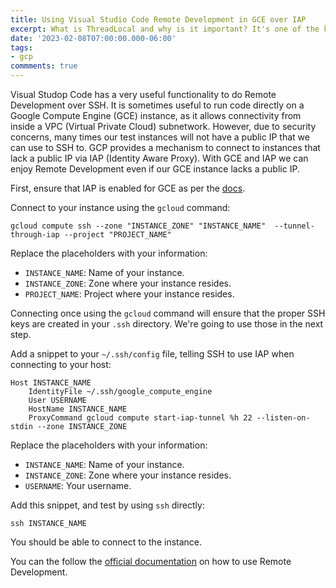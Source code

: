 ```yaml
---
title: Using Visual Studio Code Remote Development in GCE over IAP
excerpt: What is ThreadLocal and why is it important? It's one of the key pieces of glue logic in modern Java web applications, so read on.
date: '2023-02-08T07:00:00.000-06:00'
tags:
- gcp
commments: true
---
```


Visual Studop Code has a very useful functionality to do Remote Development over SSH.
It is sometimes useful to run code directly on a Google Compute Engine (GCE) instance,
as it allows connectivity from inside a VPC (Virtual Private Cloud) subnetwork.
However, due to security concerns, many times our test instances will not
have a public IP that we can use to SSH to.
GCP provides a mechanism to connect to instances that lack a public IP via IAP (Identity Aware Proxy).
With GCE and IAP we can enjoy Remote Development even if our GCE instance lacks a public IP.


First, ensure that IAP is enabled for GCE as per the [docs](https://cloud.google.com/iap/docs/enabling-compute-howto).

Connect to your instance using the `gcloud` command:

    gcloud compute ssh --zone "INSTANCE_ZONE" "INSTANCE_NAME"  --tunnel-through-iap --project "PROJECT_NAME"

Replace the placeholders with your information:

* `INSTANCE_NAME`: Name of your instance.
* `INSTANCE_ZONE`: Zone where your instance resides.
* `PROJECT_NAME`: Project where your instance resides.

Connecting once using the `gcloud` command will ensure that the proper SSH keys are created in your `.ssh` directory.
We're going to use those in the next step.

Add a snippet to your `~/.ssh/config` file, telling SSH to use IAP when connecting to your host:

```
Host INSTANCE_NAME
    IdentityFile ~/.ssh/google_compute_engine
    User USERNAME
    HostName INSTANCE_NAME
    ProxyCommand gcloud compute start-iap-tunnel %h 22 --listen-on-stdin --zone INSTANCE_ZONE
```

Replace the placeholders with your information:

* `INSTANCE_NAME`: Name of your instance.
* `INSTANCE_ZONE`: Zone where your instance resides.
* `USERNAME`: Your username.

Add this snippet, and test by using `ssh` directly:

    ssh INSTANCE_NAME

You should be able to connect to the instance.

You can the follow the [official documentation](https://code.visualstudio.com/docs/remote/ssh) on how to use Remote Development.
